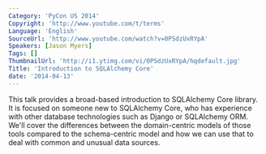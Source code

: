 ```yaml
---
Category: 'PyCon US 2014'
Copyright: 'http://www.youtube.com/t/terms'
Language: 'English'
SourceUrl: 'http://www.youtube.com/watch?v=0PSdzUxRYpA'
Speakers: [Jason Myers]
Tags: []
ThumbnailUrl: 'http://i1.ytimg.com/vi/0PSdzUxRYpA/hqdefault.jpg'
Title: 'Introduction to SQLAlchemy Core'
date: '2014-04-13'
---
```

This talk provides a broad-based introduction to SQLAlchemy Core library. It is focused on someone new to SQLAlchemy Core, who has experience with other database technologies such as Django or SQLAlchemy ORM. We'll cover the differences between the domain-centric models of those tools compared to the schema-centric model and how we can use that to deal with common and unusual data sources.
